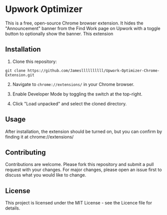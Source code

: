 # Upwork Optimizer

This is a free, open-source Chrome browser extension. It hides the "Announcement" banner from the Find Work page on Upwork with a toggle button to optionally show the banner. This extension

## Installation

1. Clone this repository:

```shell
git clone https://github.com/Jamesllllllllll/Upwork-Optimizer-Chrome-Extension.git
```

2. Navigate to `chrome://extensions/` in your Chrome browser.

3. Enable Developer Mode by toggling the switch at the top-right.

4. Click "Load unpacked" and select the cloned directory.

## Usage

After installation, the extension should be turned on, but you can confirm by finding it at chrome://extensions/

## Contributing

Contributions are welcome. Please fork this repository and submit a pull request with your changes. For major changes, please open an issue first to discuss what you would like to change.

## License

This project is licensed under the MIT License - see the Licence file for details.
